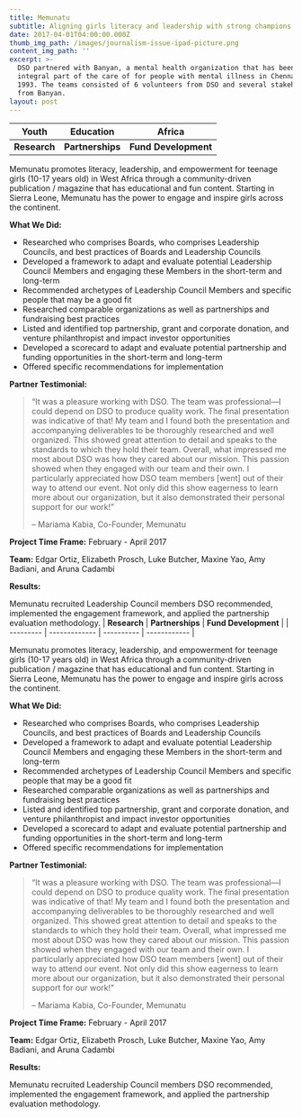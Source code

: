 ```yaml
---
title: Memunatu
subtitle: Aligning girls literacy and leadership with strong champions and partners
date: 2017-04-01T04:00:00.000Z
thumb_img_path: /images/journalism-issue-ipad-picture.png
content_img_path: ''
excerpt: >-
  DSO partnered with Banyan, a mental health organization that has been an
  integral part of the care of for people with mental illness in Chennai since
  1993. The teams consisted of 6 volunteers from DSO and several stakeholders
  from Banyan.
layout: post
---
```

| **Youth**    | **Education**    | **Africa**           |
| ------------ | ---------------- | -------------------- |
| **Research** | **Partnerships** | **Fund Development** |

Memunatu promotes literacy, leadership, and empowerment for teenage girls (10-17 years old) in West Africa through a community-driven publication / magazine that has educational and fun content. Starting in Sierra Leone, Memunatu has the power to engage and inspire girls across the continent.

**What We Did:**

* Researched who comprises Boards, who comprises Leadership Councils, and best practices of Boards and Leadership Councils
* Developed a framework to adapt and evaluate potential Leadership Council Members and engaging these Members in the short-term and long-term
* Recommended archetypes of Leadership Council Members and specific people that may be a good fit
* Researched comparable organizations as well as partnerships and fundraising best practices
* Listed and identified top partnership, grant and corporate donation, and venture philanthropist and impact investor opportunities
* Developed a scorecard to adapt and evaluate potential partnership and funding opportunities in the short-term and long-term
* Offered specific recommendations for implementation

**Partner Testimonial:**

> “It was a pleasure working with DSO. The team was professional—I could depend on DSO to produce quality work. The final presentation was indicative of that! My team and I found both the presentation and accompanying deliverables to be thoroughly researched and well organized. This showed great attention to detail and speaks to the standards to which they hold their team. Overall, what impressed me most about DSO was how they cared about our mission. This passion showed when they engaged with our team and their own. I particularly appreciated how DSO team members \[went] out of their way to attend our event. Not only did this show eagerness to learn more about our organization, but it also demonstrated their personal support for our work!”
>
> – Mariama Kabia, Co-Founder, Memunatu

**Project Time Frame:** February - April 2017

**Team:** Edgar Ortiz, Elizabeth Prosch, Luke Butcher, Maxine Yao, Amy Badiani, and Aruna Cadambi

**Results:**

Memunatu recruited Leadership Council members DSO recommended, implemented the engagement framework, and applied the partnership evaluation methodology. | **Research** | **Partnerships** | **Fund Development** | | --------- | ------------- | ---------- | ------------ |

Memunatu promotes literacy, leadership, and empowerment for teenage girls (10-17 years old) in West Africa through a community-driven publication / magazine that has educational and fun content. Starting in Sierra Leone, Memunatu has the power to engage and inspire girls across the continent.

**What We Did:**

* Researched who comprises Boards, who comprises Leadership Councils, and best practices of Boards and Leadership Councils
* Developed a framework to adapt and evaluate potential Leadership Council Members and engaging these Members in the short-term and long-term
* Recommended archetypes of Leadership Council Members and specific people that may be a good fit
* Researched comparable organizations as well as partnerships and fundraising best practices
* Listed and identified top partnership, grant and corporate donation, and venture philanthropist and impact investor opportunities
* Developed a scorecard to adapt and evaluate potential partnership and funding opportunities in the short-term and long-term
* Offered specific recommendations for implementation

**Partner Testimonial:**

> “It was a pleasure working with DSO. The team was professional—I could depend on DSO to produce quality work. The final presentation was indicative of that! My team and I found both the presentation and accompanying deliverables to be thoroughly researched and well organized. This showed great attention to detail and speaks to the standards to which they hold their team. Overall, what impressed me most about DSO was how they cared about our mission. This passion showed when they engaged with our team and their own. I particularly appreciated how DSO team members \[went] out of their way to attend our event. Not only did this show eagerness to learn more about our organization, but it also demonstrated their personal support for our work!”
>
> – Mariama Kabia, Co-Founder, Memunatu

**Project Time Frame:** February - April 2017

**Team:** Edgar Ortiz, Elizabeth Prosch, Luke Butcher, Maxine Yao, Amy Badiani, and Aruna Cadambi

**Results:**

Memunatu recruited Leadership Council members DSO recommended, implemented the engagement framework, and applied the partnership evaluation methodology.
